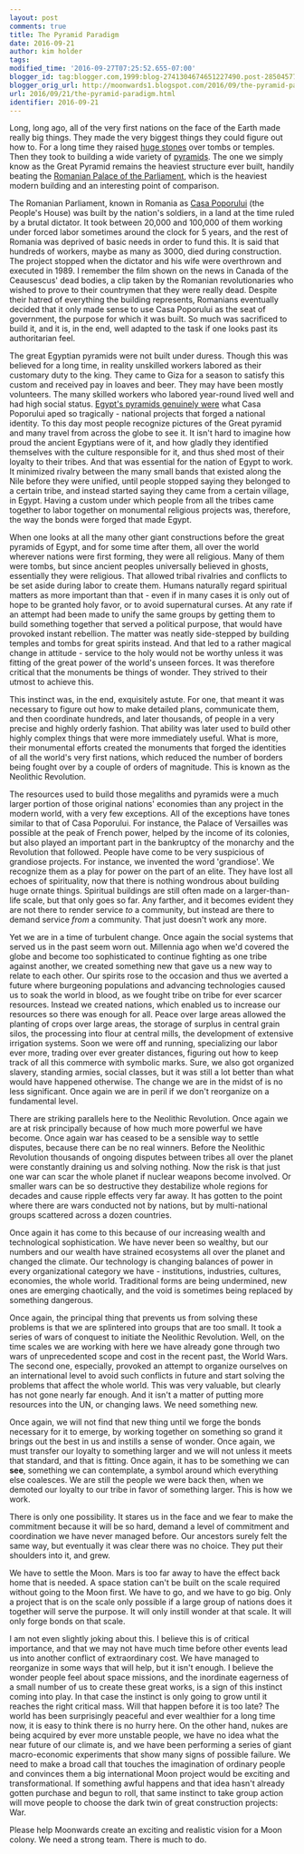 ```yaml
---
layout: post
comments: true
title: The Pyramid Paradigm
date: 2016-09-21
author: kim holder
tags:
modified_time: '2016-09-27T07:25:52.655-07:00'
blogger_id: tag:blogger.com,1999:blog-2741304674651227490.post-2850457750373808326
blogger_orig_url: http://moonwards1.blogspot.com/2016/09/the-pyramid-paradigm.html
url: 2016/09/21/the-pyramid-paradigm.html
identifier: 2016-09-21
---
```


Long, long ago, all of the very first nations on the face of the Earth made really big things. They made the very biggest things they could figure out how to. For a long time they raised [huge stones](https://en.wikipedia.org/wiki/Megalith) over tombs or temples. Then they took to building a wide variety of [pyramids](https://en.wikipedia.org/wiki/Step_pyramid). The one we simply know as the Great Pyramid remains the heaviest structure ever built, handily beating the [Romanian Palace of the Parliament](https://en.wikipedia.org/wiki/Palace_of_the_Parliament), which is the heaviest modern building and an interesting point of comparison.

The Romanian Parliament, known in Romania as [Casa Poporului](https://web.archive.org/web/20060219232635/http://www.fantasypieces.org/files/Research/CasaPoporului.pdf) (the People's House) was built by the nation's soldiers, in a land at the time ruled by a brutal dictator. It took between 20,000 and 100,000 of them working under forced labor sometimes around the clock for 5 years, and the rest of Romania was deprived of basic needs in order to fund this. It is said that hundreds of workers, maybe as many as 3000, died during construction. The project stopped when the dictator and his wife were overthrown and executed in 1989. I remember the film shown on the news in Canada of the Ceausescus' dead bodies, a clip taken by the Romanian revolutionaries who wished to prove to their countrymen that they were really dead. Despite their hatred of everything the building represents, Romanians eventually decided that it only made sense to use Casa Poporului as the seat of government, the purpose for which it was built. So much was sacrificed to build it, and it is, in the end, well adapted to the task if one looks past its authoritarian feel.

The great Egyptian pyramids were not built under duress. Though this was believed for a long time, in reality unskilled workers labored as their customary duty to the king. They came to Giza for a season to satisfy this custom and received pay in loaves and beer. They may have been mostly volunteers. The many skilled workers who labored year-round lived well and had high social status. [Egypt's pyramids genuinely were](http://www.bbc.co.uk/history/ancient/egyptians/pyramid_builders_01.shtml) what Casa Poporului aped so tragically - national projects that forged a national identity. To this day most people recognize pictures of the Great pyramid and many travel from across the globe to see it. It isn't hard to imagine how proud the ancient Egyptians were of it, and how gladly they identified themselves with the culture responsible for it, and thus shed most of their loyalty to their tribes. And that was essential for the nation of Egypt to work. It minimized rivalry between the many small bands that existed along the Nile before they were unified, until people stopped saying they belonged to a certain tribe, and instead started saying they came from a certain village, in Egypt. Having a custom under which people from all the tribes came together to labor together on monumental religious projects was, therefore, the way the bonds were forged that made Egypt.

When one looks at all the many other giant constructions before the great pyramids of Egypt, and for some time after them, all over the world wherever nations were first forming, they were all religious. Many of them were tombs, but since ancient peoples universally believed in ghosts, essentially they were religious. That allowed tribal rivalries and conflicts to be set aside during labor to create them. Humans naturally regard spiritual matters as more important than that - even if in many cases it is only out of hope to be granted holy favor, or to avoid supernatural curses. At any rate if an attempt had been made to unify the same groups by getting them to build something together that served a political purpose, that would have provoked instant rebellion. The matter was neatly side-stepped by building temples and tombs for great spirits instead. And that led to a rather magical change in attitude - service to the holy would not be worthy unless it was fitting of the great power of the world's unseen forces. It was therefore critical that the monuments be things of wonder. They strived to their utmost to achieve this.

This instinct was, in the end, exquisitely astute. For one, that meant it was necessary to figure out how to make detailed plans, communicate them, and then coordinate hundreds, and later thousands, of people in a very precise and highly orderly fashion. That ability was later used to build other highly complex things that were more immediately useful. What is more, their monumental efforts created the monuments that forged the identities of all the world's very first nations, which reduced the number of borders being fought over by a couple of orders of magnitude. This is known as the Neolithic Revolution.

The resources used to build those megaliths and pyramids were a much larger portion of those original nations' economies than any project in the modern world, with a very few exceptions. All of the exceptions have tones similar to that of Casa Poporului. For instance, the Palace of Versailles was possible at the peak of French power, helped by the income of its colonies, but also played an important part in the bankruptcy of the monarchy and the Revolution that followed. People have come to be very suspicious of grandiose projects. For instance, we invented the word 'grandiose'. We recognize them as a play for power on the part of an elite. They have lost all echoes of spirituality, now that there is nothing wondrous about building huge ornate things. Spiritual buildings are still often made on a larger-than-life scale, but that only goes so far. Any farther, and it becomes evident they are not there to render service <i>to</i> a community, but instead are there to demand service <i>from</i> a community. That just doesn't work any more.

Yet we are in a time of turbulent change. Once again the social systems that served us in the past seem worn out. Millennia ago when we'd covered the globe and become too sophisticated to continue fighting as one tribe against another, we created something new that gave us a new way to relate to each other. Our spirits rose to the occasion and thus we averted a future where burgeoning populations and advancing technologies caused us to soak the world in blood, as we fought tribe on tribe for ever scarcer resources. Instead we created nations, which enabled us to increase our resources so there was enough for all. Peace over large areas allowed the planting of crops over large areas, the storage of surplus in central grain silos, the processing into flour at central mills, the development of extensive irrigation systems. Soon we were off and running, specializing our labor ever more, trading over ever greater distances, figuring out how to keep track of all this commerce with symbolic marks. Sure, we also got organized slavery, standing armies, social classes, but it was still a lot better than what would have happened otherwise. The change we are in the midst of is no less significant. Once again we are in peril if we don't reorganize on a fundamental level.

There are striking parallels here to the Neolithic Revolution. Once again we are at risk principally because of how much more powerful we have become. Once again war has ceased to be a sensible way to settle disputes, because there can be no real winners. Before the Neolithic Revolution thousands of ongoing disputes between tribes all over the planet were constantly draining us and solving nothing. Now the risk is that just one war can scar the whole planet if nuclear weapons become involved. Or smaller wars can be so destructive they destabilize whole regions for decades and cause ripple effects very far away. It has gotten to the point where there are wars conducted not by nations, but by multi-national groups scattered across a dozen countries.

Once again it has come to this because of our increasing wealth and technological sophistication. We have never been so wealthy, but our numbers and our wealth have strained ecosystems all over the planet and changed the climate. Our technology is changing balances of power in every organizational category we have - institutions, industries, cultures, economies, the whole world. Traditional forms are being undermined, new ones are emerging chaotically, and the void is sometimes being replaced by something dangerous.

Once again, the principal thing that prevents us from solving these problems is that we are splintered into groups that are too small. It took a series of wars of conquest to initiate the Neolithic Revolution. Well, on the time scales we are working with here we have already gone through two wars of unprecedented scope and cost in the recent past, the World Wars. The second one, especially, provoked an attempt to organize ourselves on an international level to avoid such conflicts in future and start solving the problems that affect the whole world. This was very valuable, but clearly has not gone nearly far enough. And it isn't a matter of putting more resources into the UN, or changing laws. We need something new.

Once again, we will not find that new thing until we forge the bonds necessary for it to emerge, by working together on something so grand it brings out the best in us and instills a sense of wonder. Once again, we must transfer our loyalty to something larger and we will not unless it meets that standard, and that is fitting. Once again, it has to be something we can <b>see</b>, something we can contemplate, a symbol around which everything else coalesces. We are still the people we were back then, when we demoted our loyalty to our tribe in favor of something larger. This is how we work.

There is only one possibility. It stares us in the face and we fear to make the commitment because it will be so hard, demand a level of commitment and coordination we have never managed before. Our ancestors surely felt the same way, but eventually it was clear there was no choice. They put their shoulders into it, and grew.

We have to settle the Moon. Mars is too far away to have the effect back home that is needed. A space station can't be built on the scale required without going to the Moon first. We have to go, and we have to go big. Only a project that is on the scale only possible if a large group of nations does it together will serve the purpose. It will only instill wonder at that scale. It will only forge bonds on that scale.

I am not even slightly joking about this. I believe this is of critical importance, and that we may not have much time before other events lead us into another conflict of extraordinary cost. We have managed to reorganize in some ways that will help, but it isn't enough. I believe the wonder people feel about space missions, and the inordinate eagerness of a small number of us to create these great works, is a sign of this instinct coming into play. In that case the instinct is only going to grow until it reaches the right critical mass. Will that happen before it is too late? The world has been surprisingly peaceful and ever wealthier for a long time now, it is easy to think there is no hurry here. On the other hand, nukes are being acquired by ever more unstable people, we have no idea what the near future of our climate is, and we have been performing a series of giant macro-economic experiments that show many signs of possible failure. We need to make a broad call that touches the imagination of ordinary people and convinces them a big international Moon project would be exciting and transformational. If something awful happens and that idea hasn't already gotten purchase and begun to roll, that same instinct to take group action will move people to choose the dark twin of great construction projects: War.

Please help Moonwards create an exciting and realistic vision for a Moon colony. We need a strong team. There is much to do.
